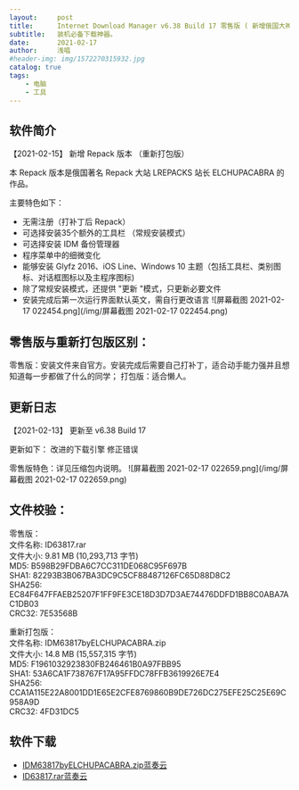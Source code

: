 ```yaml
---
layout:     post
title:      Internet Download Manager v6.38 Build 17 零售版 ( 新增俄国大神版）
subtitle:   装机必备下载神器。
date:       2021-02-17
author:     浅唱
#header-img: img/1572270315932.jpg
catalog: true
tags:
    - 电脑
    - 工具
---
```



## 软件简介
【2021-02-15】 新增 Repack 版本 （重新打包版）

本 Repack 版本是俄国著名 Repack 大站 LREPACKS 站长 ELCHUPACABRA 的作品。

主要特色如下：
- 无需注册（打补丁后 Repack）
- 可选择安装35个额外的工具栏 （常规安装模式）
- 可选择安装 IDM 备份管理器
- 程序菜单中的细微变化
- 能够安装 Glyfz 2016、iOS Line、Windows 10 主题（包括工具栏、类别图标、对话框图标以及主程序图标)
- 除了常规安装模式，还提供 "更新 "模式，只更新必要文件
- 安装完成后第一次运行界面默认英文，需自行更改语言
![屏幕截图 2021-02-17 022454.png](/img/屏幕截图 2021-02-17 022454.png)  

## 零售版与重新打包版区别：

零售版：安装文件来自官方。安装完成后需要自己打补丁，适合动手能力强并且想知道每一步都做了什么的同学；
打包版：适合懒人。


## 更新日志

【2021-02-13】 更新至 v6.38 Build 17

更新如下：
改进的下载引擎
修正错误

零售版特色：详见压缩包内说明。
![屏幕截图 2021-02-17 022659.png](/img/屏幕截图 2021-02-17 022659.png)  

## 文件校验：

零售版：  
文件名称: ID63817.rar  
文件大小: 9.81 MB (10,293,713 字节)  
MD5: B598B29FDBA6C7CC311DE068C95F697B  
SHA1: 82293B3B067BA3DC9C5CF88487126FC65D88D8C2  
SHA256: EC84F647FFAEB25207F1FF9FE3CE18D3D7D3AE74476DDFD1BB8C0ABA7AC1DB03  
CRC32: 7E53568B  

重新打包版：  
文件名称: IDM63817byELCHUPACABRA.zip  
文件大小: 14.8 MB (15,557,315 字节)  
MD5: F1961032923830FB246461B0A97FBB95  
SHA1: 53A6CA1F738767F17A95FFDC78FFB3619926E7E4  
SHA256: CCA1A115E22A8001DD1E65E2CFE8769860B9DE726DC275EFE25C25E69C958A9D  
CRC32: 4FD31DC5  


## 软件下载

- [IDM63817byELCHUPACABRA.zip蓝奏云](https://wwx.lanzoui.com/ivbNJlqyirg)  
- [ID63817.rar蓝奏云](https://wwx.lanzoui.com/i8oVklqyish)  